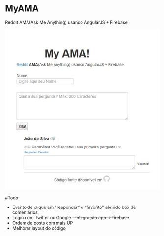 # MyAMA
Reddit AMA(Ask Me Anything) usando AngularJS + Firebase

<img src="img/myAma.jpg" />



#Todo

- Evento de clique em "responder" e "favorito" abrindo box de comentários
- Login com Twitter ou Google
-<s> Integração app -> firebase</s>
- Ordem de posts com mais UP
- Melhorar layout do código
